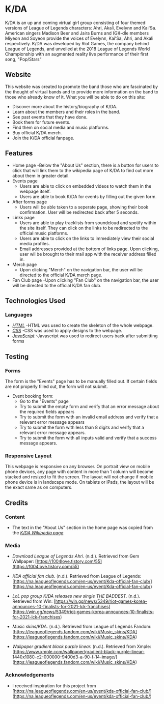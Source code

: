 # K/DA

K/DA is an up and coming virtual girl group consisting of four themed versions of League of Legends characters: Ahri, Akali, Evelynn and Kai'Sa. American singers Madison Beer and Jaira Burns and (G)I-dle members Miyeon and Soyeon provide the voices of Evelynn, Kai'Sa, Ahri, and Akali respectively. K/DA was developed by Riot Games, the company behind League of Legends, and unveiled at the 2018 League of Legends World Championship with an augmented reality live performance of their first song, "Pop/Stars"

## Website

This website was created to promote the band those who are fascinated by the thought of virtual bands and
to provide more information on the band to those who already know of it.
What you will be able to do on this site:

- Discover more about the history/biography of K/DA.
- Learn about the members and their roles in the band.
- See past events that they have done.
- Book them for future events.
- Find them on social media and music platforms.
- Buy official K/DA merch.
- Join the K/DA official fanpage.

## Features

- Home page
    -Below the "About Us" section, there is a button for users to click that will link them to the wikipedia  page of K/DA to find out more about them in greater detail.
- Events page
    - Users are able to click on embedded videos to watch them in the webpage itself.
    - Users are able to book K/DA for events by filling out the given form.
- After forms page
    - Users will be able taken to a seperate page, showing their book confirmation. User will be redirected back after 5 seconds.
- Links page
    - Users are able to play tracklists from soundcloud and spotify within the site itself. They can click on the links to be redirected to the official music platforms.
    - Users are able to click on the links to immediately view their social media profiles.
    - Email addresses provided at the bottom of links page. Upon clicking, user wil be brought to their mail app with the receiver address filled in.
- Merch page
    - Upon clicking "Merch" on the navigation bar, the user will be directed to the official K/DA merch page.
- Fan Club page
    -Upon clicking "Fan Club" on the navigation bar, the user will be directed to the official K/DA fan club.

## Technologies Used

### Languages
- *[HTML](https://en.wikipedia.org/wiki/HTML#:~:text=Hypertext%20Markup%20Language%20(HTML)%20is,scripting%20languages%20such%20as%20JavaScript.)*
    -HTML was used to create the skeleton of the whole webpage.
- *[CSS](https://en.wikipedia.org/wiki/CSS)*
    -CSS was used to apply designs to the webpage.
- *[JavaScript](https://www.javascript.com/)*
    -Javascript was used to redirect users back after submitting forms

## Testing

### Forms
The form is the "Events" page has to be manually filled out. If certain fields are not properly filled out, the form will not submit. 

- Event booking form:
    - Go to the "Events" page
    - Try to submit the empty form and verify that an error message about the required fields appears
    - Try to submit the form with an invalid email address and verify that a relevant error message appears
    - Try to submit the form with less than 8 digits and verify that a relevant error message appears.
    - Try to submit the form with all inputs valid and verify that a success message appears.

### Responsive Layout
This webpage is responsive on any browser. On portrait view on mobile phone devices, any page with content in more than 1 column will become stacked and resized to fit the screen. The layout will not change if mobile phone device is in landscape mode. On tablets or iPads, the layout will be the exact same as on computers.

## Credits

### Content
- The text in the "About Us" section in the home page was copied from the *[K/DA Wikipedia page](https://en.wikipedia.org/wiki/K/DA)*

### Media

- *Download League of Legends Ahri.* (n.d.). Retrieved from Gem Wallpaper: [https://1004love.tistory.com/55](https://1004love.tistory.com/55)

- *KDA official fan club.* (n.d.). Retrieved from League of Legends: [https://na.leagueoflegends.com/en-us/event/Kda-official-fan-club/] (https://na.leagueoflegends.com/en-us/event/Kda-official-fan-club/)

- *LoL pop group K/DA releases new single THE BADDEST.* (n.d.). Retrieved from Win: [https://win.gg/news/5349/riot-games-korea-announces-10-finalists-for-2021-lck-franchises] (https://win.gg/news/5349/riot-games-korea-announces-10-finalists-for-2021-lck-franchises)

- *Music skins/KDA.* (n.d.). Retrieved from League of Legends Fandom: [https://leagueoflegends.fandom.com/wiki/Music_skins/KDA] (https://leagueoflegends.fandom.com/wiki/Music_skins/KDA)

- *Wallpaper gradient black purple linear.* (n.d.). Retrieved from Xmple: [https://www.xmple.com/wallpaper/gradient-black-purple-linear-1440x1080-c2-000000-9400d3-a-90-f-14-image/] (https://leagueoflegends.fandom.com/wiki/Music_skins/KDA)

### Acknowledgements
- I received inspiration for this project from [https://na.leagueoflegends.com/en-us/event/kda-official-fan-club/] (https://na.leagueoflegends.com/en-us/event/kda-official-fan-club/)